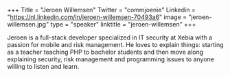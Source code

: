 +++
Title = "Jeroen Willemsen"
Twitter = "commjoenie"
Linkedin = "https://nl.linkedin.com/in/jeroen-willemsen-70493a6"
image = "jeroen-willemsen.jpg"
type = "speaker"
linktitle = "jeroen-willemsen"
+++

Jeroen is a full-stack developer specialized in IT security at Xebia with a passion for mobile and risk management. He loves to explain things: starting as a teacher teaching PHP to bachelor students and then move along explaining security, risk management and programming issues to anyone willing to listen and learn.
